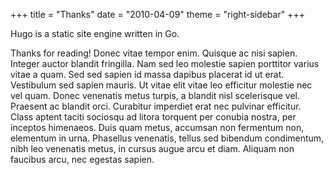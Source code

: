 +++
title = "Thanks"
date = "2010-04-09"
theme = "right-sidebar"
+++

Hugo is a static site engine written in Go.

Thanks for reading!
Donec vitae tempor enim. Quisque ac nisi sapien. Integer auctor blandit fringilla. Nam sed leo molestie sapien porttitor 
varius vitae a quam. Sed sed sapien id massa dapibus placerat id ut erat. Vestibulum sed sapien mauris. Ut vitae elit 
vitae leo efficitur molestie nec vel quam. Donec venenatis metus turpis, a blandit nisl scelerisque vel. Praesent ac 
blandit orci. Curabitur imperdiet erat nec pulvinar efficitur. Class aptent taciti sociosqu ad litora torquent per conubia 
nostra, per inceptos himenaeos. Duis quam metus, accumsan non fermentum non, elementum in urna. Phasellus venenatis, tellus 
sed bibendum condimentum, nibh leo venenatis metus, in cursus augue arcu et diam. Aliquam non faucibus arcu, nec egestas sapien.